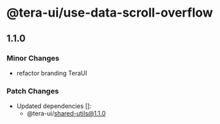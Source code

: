 # @tera-ui/use-data-scroll-overflow

## 1.1.0

### Minor Changes

- refactor branding TeraUI

### Patch Changes

- Updated dependencies []:
  - @tera-ui/shared-utils@1.1.0

